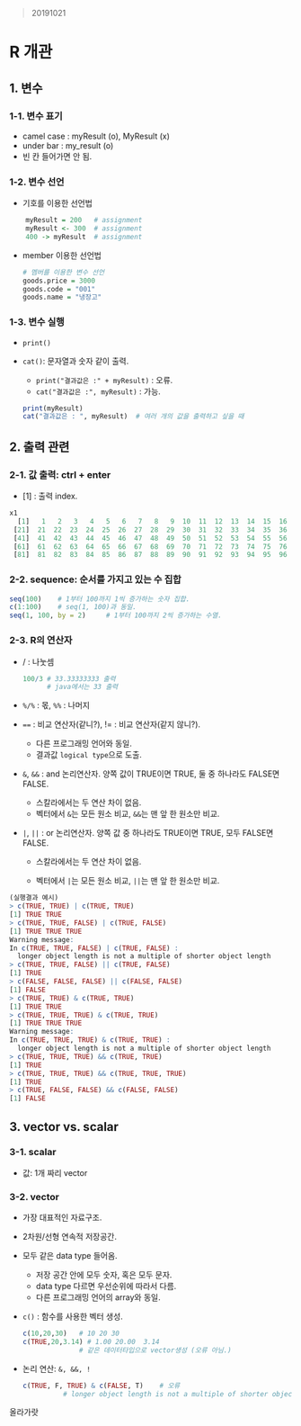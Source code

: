 > 20191021

# R 개관

## 1. 변수

### 1-1. 변수 표기

* camel case : myResult (o), MyResult (x)
* under bar : my_result (o)
* 빈 칸 들어가면 안 됨.

### 1-2. 변수 선언

* 기호를 이용한 선언법

``` R
    myResult = 200   # assignment
    myResult <- 300  # assignment
    400 -> myResult  # assignment
```

* member 이용한 선언법

  ```R
  # 멤버를 이용한 변수 선언
  goods.price = 3000
  goods.code = "001"
  goods.name = "냉장고"
  ```

### 1-3. 변수 실행

* `print()`

* `cat()`: 문자열과 숫자 같이 출력.

  * `print("결과값은 :" + myResult)` : 오류.
  * `cat("결과값은 :", myResult)` : 가능.

  ``` R
  print(myResult)
  cat("결과값은 : ", myResult)	# 여러 개의 값을 출력하고 싶을 때
  ```



## 2. 출력 관련

### 2-1. 값 출력: ctrl + enter

* [1] : 출력 index. 

``` R
x1
  [1]   1   2   3   4   5   6   7   8   9  10  11  12  13  14  15  16  17  18  19  20
 [21]  21  22  23  24  25  26  27  28  29  30  31  32  33  34  35  36  37  38  39  40
 [41]  41  42  43  44  45  46  47  48  49  50  51  52  53  54  55  56  57  58  59  60
 [61]  61  62  63  64  65  66  67  68  69  70  71  72  73  74  75  76  77  78  79  80
 [81]  81  82  83  84  85  86  87  88  89  90  91  92  93  94  95  96  97  98  99 100

```

### 2-2. sequence: 순서를 가지고 있는 수 집합

``` R
seq(100)	# 1부터 100까지 1씩 증가하는 숫자 집합.
c(1:100)	# seq(1, 100)과 동일.
seq(1, 100, by = 2)		# 1부터 100까지 2씩 증가하는 수열.
```

### 2-3. R의 연산자

* / : 나눗셈

  ``` R
  100/3	# 33.33333333 출력
  		# java에서는 33 출력
  ```

* `%/%` : 몫, `%%` : 나머지

* `==` : 비교 연산자(같니?), != : 비교 연산자(같지 않니?).

  * 다른 프로그래밍 언어와 동일.
  * 결과값 `logical type`으로 도출.

* `&`, `&&` : and 논리연산자. 양쪽 값이 TRUE이면 TRUE, 둘 중 하나라도 FALSE면 FALSE.

  * 스칼라에서는 두 연산 차이 없음.
  * 벡터에서 `&`는 모든 원소 비교, `&&`는 맨 앞 한 원소만 비교.

* `|`, `||` : or 논리연산자. 양쪽 값 중 하나라도 TRUE이면 TRUE, 모두 FALSE면 FALSE.

  * 스칼라에서는 두 연산 차이 없음.

  * 벡터에서 `|`는 모든 원소 비교, `||`는 맨 앞 한 원소만 비교.

    

``` R
(실행결과 예시)
> c(TRUE, TRUE) | c(TRUE, TRUE)
[1] TRUE TRUE
> c(TRUE, TRUE, FALSE) | c(TRUE, FALSE)
[1] TRUE TRUE TRUE
Warning message:
In c(TRUE, TRUE, FALSE) | c(TRUE, FALSE) :
  longer object length is not a multiple of shorter object length
> c(TRUE, TRUE, FALSE) || c(TRUE, FALSE)
[1] TRUE
> c(FALSE, FALSE, FALSE) || c(FALSE, FALSE)
[1] FALSE
> c(TRUE, TRUE) & c(TRUE, TRUE)
[1] TRUE TRUE
> c(TRUE, TRUE, TRUE) & c(TRUE, TRUE)
[1] TRUE TRUE TRUE
Warning message:
In c(TRUE, TRUE, TRUE) & c(TRUE, TRUE) :
  longer object length is not a multiple of shorter object length
> c(TRUE, TRUE, TRUE) && c(TRUE, TRUE)
[1] TRUE
> c(TRUE, TRUE, TRUE) && c(TRUE, TRUE, TRUE)
[1] TRUE
> c(TRUE, FALSE, FALSE) && c(FALSE, FALSE)
[1] FALSE
```

## 3. vector vs. scalar

### 3-1. scalar

* 값: 1개 짜리 vector

### 3-2. vector

* 가장 대표적인 자료구조.

* 2차원/선형 연속적 저장공간.

* 모두 같은 data type 들어옴.

  * 저장 공간 안에 모두 숫자, 혹은 모두 문자.
  * data type 다르면 우선순위에 따라서 다름.
  * 다른 프로그래밍 언어의 array와 동일.

* `c()` : 함수를 사용한 벡터 생성.

  ``` R
  c(10,20,30)   # 10 20 30
  c(TRUE,20,3.14) # 1.00 20.00  3.14
  				# 같은 데이터타입으로 vector생성 (오류 아님.)
  
  ```

* 논리 연산: `&, &&, !`

  ``` R
  c(TRUE, F, TRUE) & c(FALSE, T) 	# 오류
  			# longer object length is not a multiple of shorter object length
  
  ```

  

올라가랏